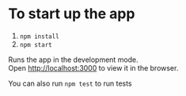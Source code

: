 # To start up the app

1. `npm install`
2. `npm start`

Runs the app in the development mode.\
Open [http://localhost:3000](http://localhost:3000) to view it in the browser.

You can also run `npm test` to run tests
 